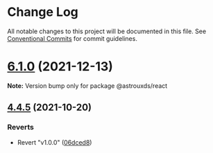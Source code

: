 # Change Log

All notable changes to this project will be documented in this file.
See [Conventional Commits](https://conventionalcommits.org) for commit guidelines.

# [6.1.0](https://github.com/RocketCommunicationsInc/astro/compare/v6.0.3...v6.1.0) (2021-12-13)

**Note:** Version bump only for package @astrouxds/react

## [4.4.5](https://github.com/RocketCommunicationsInc/astro/compare/v1.0.0...v4.4.5) (2021-10-20)

### Reverts

- Revert "v1.0.0" ([06dced8](https://github.com/RocketCommunicationsInc/astro/commit/06dced8207a425c9d778cf6bb6fedd6c96aadbb7))
